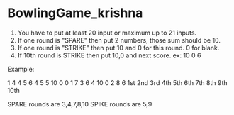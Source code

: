 # BowlingGame_krishna


1. You have to put at least 20 input or maximum up to 21 inputs.
2. If one round is "SPARE" then put 2 numbers, those sum should be 10.
3. If one round is "STRIKE" then put 10 and 0 for this round.  0 for blank.
4. If 10th round is STRIKE then put 10,0 and next score. ex: 10 0 6

Example:

1 4  4 5  6 4  5 5  10 0  0 1  7 3  6 4  10 0  2 8 6
1st  2nd  3rd  4th  5th   6th  7th  8th  9th   10th

SPARE rounds are 3,4,7,8,10
SPIKE rounds are 5,9
